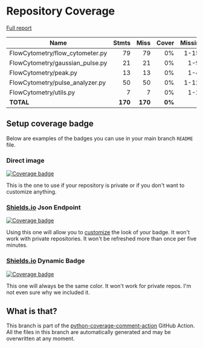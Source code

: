 # Repository Coverage

[Full report](https://htmlpreview.github.io/?https://github.com/MartinPdeS/FlowCytometry/blob/python-coverage-comment-action-data/htmlcov/index.html)

| Name                             |    Stmts |     Miss |  Cover |   Missing |
|--------------------------------- | -------: | -------: | -----: | --------: |
| FlowCytometry/flow\_cytometer.py |       79 |       79 |     0% |     1-153 |
| FlowCytometry/gaussian\_pulse.py |       21 |       21 |     0% |      1-92 |
| FlowCytometry/peak.py            |       13 |       13 |     0% |      1-40 |
| FlowCytometry/pulse\_analyzer.py |       50 |       50 |     0% |     1-120 |
| FlowCytometry/utils.py           |        7 |        7 |     0% |      1-27 |
|                        **TOTAL** |  **170** |  **170** | **0%** |           |


## Setup coverage badge

Below are examples of the badges you can use in your main branch `README` file.

### Direct image

[![Coverage badge](https://raw.githubusercontent.com/MartinPdeS/FlowCytometry/python-coverage-comment-action-data/badge.svg)](https://htmlpreview.github.io/?https://github.com/MartinPdeS/FlowCytometry/blob/python-coverage-comment-action-data/htmlcov/index.html)

This is the one to use if your repository is private or if you don't want to customize anything.

### [Shields.io](https://shields.io) Json Endpoint

[![Coverage badge](https://img.shields.io/endpoint?url=https://raw.githubusercontent.com/MartinPdeS/FlowCytometry/python-coverage-comment-action-data/endpoint.json)](https://htmlpreview.github.io/?https://github.com/MartinPdeS/FlowCytometry/blob/python-coverage-comment-action-data/htmlcov/index.html)

Using this one will allow you to [customize](https://shields.io/endpoint) the look of your badge.
It won't work with private repositories. It won't be refreshed more than once per five minutes.

### [Shields.io](https://shields.io) Dynamic Badge

[![Coverage badge](https://img.shields.io/badge/dynamic/json?color=brightgreen&label=coverage&query=%24.message&url=https%3A%2F%2Fraw.githubusercontent.com%2FMartinPdeS%2FFlowCytometry%2Fpython-coverage-comment-action-data%2Fendpoint.json)](https://htmlpreview.github.io/?https://github.com/MartinPdeS/FlowCytometry/blob/python-coverage-comment-action-data/htmlcov/index.html)

This one will always be the same color. It won't work for private repos. I'm not even sure why we included it.

## What is that?

This branch is part of the
[python-coverage-comment-action](https://github.com/marketplace/actions/python-coverage-comment)
GitHub Action. All the files in this branch are automatically generated and may be
overwritten at any moment.